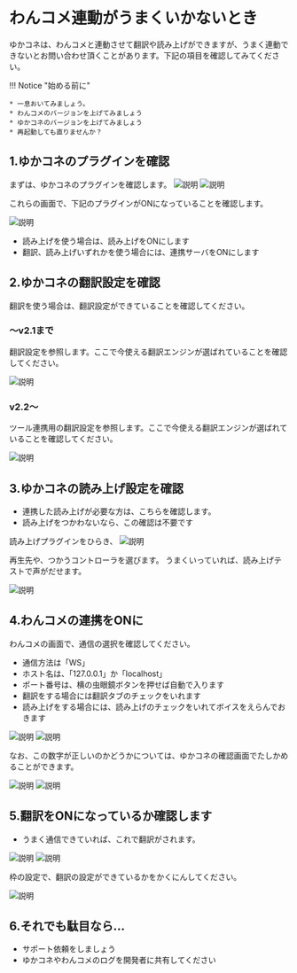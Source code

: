 # わんコメ連動がうまくいかないとき

ゆかコネは、わんコメと連動させて翻訳や読み上げができますが、うまく連動できないとお問い合わせ頂くことがあります。下記の項目を確認してみてください。

!!! Notice "始める前に"

    * 一息おいてみましょう。
    * わんコメのバージョンを上げてみましょう
    * ゆかコネのバージョンを上げてみましょう
    * 再起動しても直りませんか？

## 1.ゆかコネのプラグインを確認

まずは、ゆかコネのプラグインを確認します。
![説明](./images/ts_p2.png)
![説明](./images/ts_p3.png)

これらの画面で、下記のプラグインがONになっていることを確認します。

![説明](./images/ts_p5.png)

* 読み上げを使う場合は、読み上げをONにします
* 翻訳、読み上げいずれかを使う場合には、連携サーバをONにします

## 2.ゆかコネの翻訳設定を確認

翻訳を使う場合は、翻訳設定ができていることを確認してください。

### ～v2.1まで

翻訳設定を参照します。ここで今使える翻訳エンジンが選ばれていることを確認してください。

![説明](./images/ts_p6.png)

### v2.2～

ツール連携用の翻訳設定を参照します。ここで今使える翻訳エンジンが選ばれていることを確認してください。

![説明](./images/ts_p7.png)

## 3.ゆかコネの読み上げ設定を確認

* 連携した読み上げが必要な方は、こちらを確認します。
* 読み上げをつかわないなら、この確認は不要です

読み上げプラグインをひらき、
![説明](./images/ts_p8.png)

再生先や、つかうコントローラを選びます。
うまくいっていれば、読み上げテストで声がだせます。

![説明](./images/ts_p9.png)

## 4.わんコメの連携をONに

わんコメの画面で、通信の選択を確認してください。

* 通信方法は「WS」
* ホスト名は、「127.0.0.1」か「localhost」
* ポート番号は、横の虫眼鏡ボタンを押せば自動で入ります
* 翻訳をする場合には翻訳タブのチェックをいれます
* 読み上げをする場合には、読み上げのチェックをいれてボイスをえらんでおきます

![説明](./images/ts_p1.png)
![説明](./images/ts_p4.png)

なお、この数字が正しいのかどうかについては、ゆかコネの確認画面でたしかめることができます。

![説明](./images/ts_p14.png)
![説明](./images/ts_p13.png)

## 5.翻訳をONになっているか確認します

* うまく通信できていれば、これで翻訳がされます。

![説明](./images/ts_p10.png)
![説明](./images/ts_p11.png)

枠の設定で、翻訳の設定ができているかをかくにんしてください。

![説明](./images/ts_p12.png)

## 6.それでも駄目なら…

* サポート依頼をしましょう
* ゆかコネやわんコメのログを開発者に共有してください
